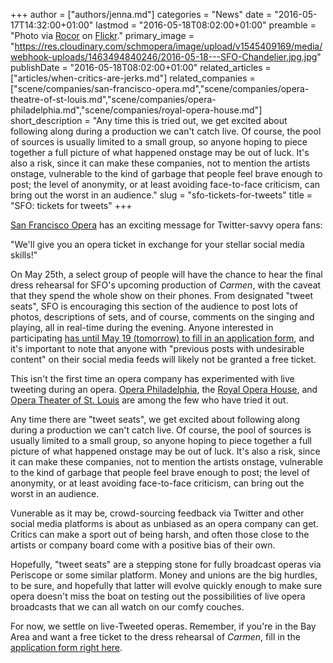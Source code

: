 +++
author = ["authors/jenna.md"]
categories = "News"
date = "2016-05-17T14:32:00+01:00"
lastmod = "2016-05-18T08:02:00+01:00"
preamble = "Photo via [Rocor](https://www.flickr.com/photos/rocor/23735524485) on [Flickr](https://creativecommons.org/licenses/by-nc/2.0/)."
primary_image = "https://res.cloudinary.com/schmopera/image/upload/v1545409169/media/webhook-uploads/1463494840246/2016-05-18---SFO-Chandelier.jpg.jpg"
publishDate = "2016-05-18T08:02:00+01:00"
related_articles = ["articles/when-critics-are-jerks.md"]
related_companies = ["scene/companies/san-francisco-opera.md","scene/companies/opera-theatre-of-st-louis.md","scene/companies/opera-philadelphia.md","scene/companies/royal-opera-house.md"]
short_description = "Any time this is tried out, we get excited about following along during a production we can&#039;t catch live. Of course, the pool of sources is usually limited to a small group, so anyone hoping to piece together a full picture of what happened onstage may be out of luck. It&#039;s also a risk, since it can make these companies, not to mention the artists onstage, vulnerable to the kind of garbage that people feel brave enough to post; the level of anonymity, or at least avoiding face-to-face criticism, can bring out the worst in an audience."
slug = "sfo-tickets-for-tweets"
title = "SFO: tickets for tweets"
+++

[San Francisco Opera](/scene/companies/san-francisco-opera/) has an exciting message for Twitter-savvy opera fans:

"We'll give you an opera ticket in exchange for your stellar social media skills!"

On May 25th, a select group of people will have the chance to hear the final dress rehearsal for SFO's upcoming production of *Carmen*, with the caveat that they spend the whole show on their phones. From designated "tweet seats", SFO is encouraging this section of the audience to post lots of photos, descriptions of sets, and of course, comments on the singing and playing, all in real-time during the evening. Anyone interested in participating [has until May 19 (tomorrow) to fill in an application form](https://docs.google.com/forms/d/1gJ1HAUjn97ok373Mqm-ZFLhxvB1G21VL4h_WqGcuy6Q/viewform), and it's important to note that anyone with "previous posts with undesirable content" on their social media feeds will likely not be granted a free ticket.

This isn't the first time an opera company has experimented with live tweeting during an opera. [Opera Philadelphia](/scene/companies/opera-philadelphia/), the [Royal Opera House](/scene/companies/royal-opera-house/), and [Opera Theater of St. Louis](/scene/companies/opera-theater-of-st-louis/) are among the few who have tried it out.

Any time there are "tweet seats", we get excited about following along during a production we can't catch live. Of course, the pool of sources is usually limited to a small group, so anyone hoping to piece together a full picture of what happened onstage may be out of luck. It's also a risk, since it can make these companies, not to mention the artists onstage, vulnerable to the kind of garbage that people feel brave enough to post; the level of anonymity, or at least avoiding face-to-face criticism, can bring out the worst in an audience.

Vunerable as it may be, crowd-sourcing feedback via Twitter and other social media platforms is about as unbiased as an opera company can get. Critics can make a sport out of being harsh, and often those close to the artists or company board come with a positive bias of their own.

Hopefully, "tweet seats" are a stepping stone for fully broadcast operas via Periscope or some similar platform. Money and unions are the big hurdles, to be sure, and hopefully that latter will evolve quickly enough to make sure opera doesn't miss the boat on testing out the possibilities of live opera broadcasts that we can all watch on our comfy couches.

For now, we settle on live-Tweeted operas. Remember, if you're in the Bay Area and want a free ticket to the dress rehearsal of *Carmen*, fill in the [application form right here](https://docs.google.com/forms/d/1gJ1HAUjn97ok373Mqm-ZFLhxvB1G21VL4h_WqGcuy6Q/viewform).
